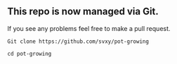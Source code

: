 ## This repo is now managed via Git.

If you see any problems feel free to make a pull request.

```shell
Git clone https://github.com/svxy/pot-growing
```

```shell
cd pot-growing
```